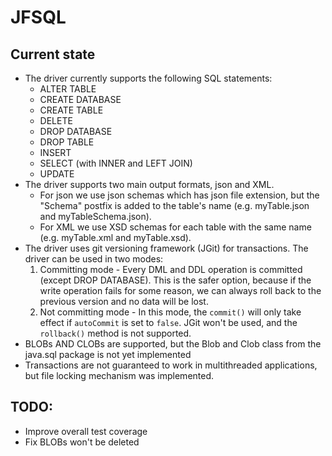 # JFSQL

## Current state

- The driver currently supports the following SQL statements:
    * ALTER TABLE
    * CREATE DATABASE
    * CREATE TABLE
    * DELETE
    * DROP DATABASE
    * DROP TABLE
    * INSERT
    * SELECT (with INNER and LEFT JOIN)
    * UPDATE
- The driver supports two main output formats, json and XML.
    * For json we use json schemas which has json file extension, but the "Schema" postfix is added to the table's
      name (e.g. myTable.json and myTableSchema.json).
    * For XML we use XSD schemas for each table with the same name (e.g. myTable.xml and myTable.xsd).
- The driver uses git versioning framework (JGit) for transactions. The driver can be used in two modes:
    1. Committing mode - Every DML and DDL operation is committed (except DROP DATABASE). This is the safer option,
       because if the write operation fails for some reason, we can always roll back to the previous version and no data
       will be lost.
    2. Not committing mode - In this mode, the `commit()` will only take effect if `autoCommit` is set to `false`. JGit won't be used, and the `rollback()` method is not supported.
- BLOBs AND CLOBs are supported, but the Blob and Clob class from the java.sql package is not yet implemented
- Transactions are not guaranteed to work in multithreaded applications, but file locking mechanism was implemented.

## TODO:
- Improve overall test coverage
- Fix BLOBs won't be deleted
